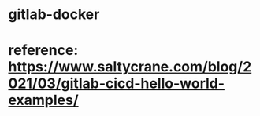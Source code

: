 # gitlab-docker

# reference:  https://www.saltycrane.com/blog/2021/03/gitlab-cicd-hello-world-examples/
